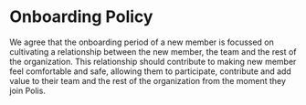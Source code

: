 # Onboarding Policy
We agree that the onboarding period of a new member is focussed on cultivating a relationship between the new member, the team and the rest of the organization. This relationship should contribute to making new member feel comfortable and safe, allowing them to participate, contribute and add value to their team and the rest of the organization from the moment they join Polis.
